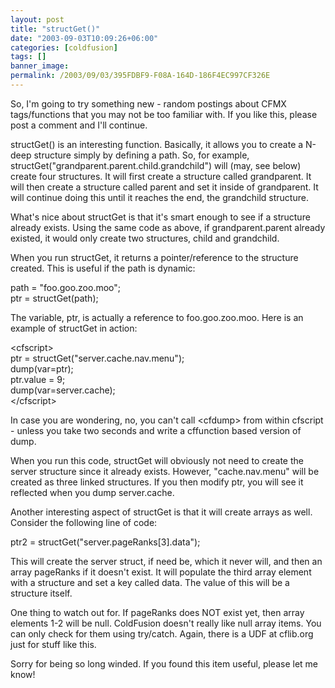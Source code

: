 ```yaml
---
layout: post
title: "structGet()"
date: "2003-09-03T10:09:26+06:00"
categories: [coldfusion]
tags: []
banner_image: 
permalink: /2003/09/03/395FDBF9-F08A-164D-186F4EC997CF326E
---
```


So, I'm going to try something new - random postings about CFMX tags/functions that you may not be too familiar with. If you like this, please post a comment and I'll continue.

structGet() is an interesting function. Basically, it allows you to create a N-deep structure simply by defining a path. So, for example, structGet("grandparent.parent.child.grandchild") will (may, see below) create four structures. It will first create a structure called grandparent. It will then create a structure called parent and set it inside of grandparent. It will continue doing this until it reaches the end, the grandchild structure.

What's nice about structGet is that it's smart enough to see if a structure already exists. Using the same code as above, if grandparent.parent already existed, it would only create two structures, child and grandchild. 

When you run structGet, it returns a pointer/reference to the structure created. This is useful if the path is dynamic:

path = "foo.goo.zoo.moo";<br>
ptr = structGet(path);

The variable, ptr, is actually a reference to foo.goo.zoo.moo. Here is an example of structGet in action:

&lt;cfscript&gt;<br>
ptr = structGet("server.cache.nav.menu");<br>
dump(var=ptr);<br>
ptr.value = 9;<br>
dump(var=server.cache);<br>
&lt;/cfscript&gt;

In case you are wondering, no, you can't call &lt;cfdump&gt; from within cfscript - unless you take two seconds and write a cffunction based version of dump. 

When you run this code, structGet will obviously not need to create the server structure since it already exists. However, "cache.nav.menu" will be created as three linked structures. If you then modify ptr, you will see it reflected when you dump server.cache.

Another interesting aspect of structGet is that it will create arrays as well. Consider the following line of code: 

ptr2 = structGet("server.pageRanks[3].data");

This will create the server struct, if need be, which it never will, and then an array pageRanks if it doesn't exist. It will populate the third array element with a structure and set a key called data. The value of this will be a structure itself.

One thing to watch out for. If pageRanks does NOT exist yet, then array elements 1-2 will be null. ColdFusion doesn't really like null array items. You can only check for them using try/catch. Again, there is a UDF at cflib.org just for stuff like this.

Sorry for being so long winded. If you found this item useful, please let me know!